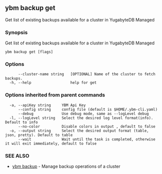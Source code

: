 ## ybm backup get

Get list of existing backups available for a cluster in YugabyteDB Managed

### Synopsis

Get list of existing backups available for a cluster in YugabyteDB Managed

```
ybm backup get [flags]
```

### Options

```
      --cluster-name string   [OPTIONAL] Name of the cluster to fetch backups.
  -h, --help                  help for get
```

### Options inherited from parent commands

```
  -a, --apiKey string     YBM Api Key
      --config string     config file (default is $HOME/.ybm-cli.yaml)
      --debug             Use debug mode, same as --logLevel debug
  -l, --logLevel string   Select the desired log level format(info). Default to info
      --no-color          Disable colors in output , default to false
  -o, --output string     Select the desired output format (table, json, pretty). Default to table
      --wait              Wait until the task is completed, otherwise it will exit immediately, default to false
```

### SEE ALSO

* [ybm backup](ybm_backup.md)	 - Manage backup operations of a cluster

